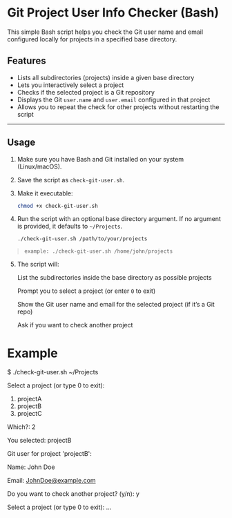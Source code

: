 # Git Project User Info Checker (Bash)

This simple Bash script helps you check the Git user name and email configured locally for projects in a specified base directory.

## Features

- Lists all subdirectories (projects) inside a given base directory
- Lets you interactively select a project
- Checks if the selected project is a Git repository
- Displays the Git `user.name` and `user.email` configured in that project
- Allows you to repeat the check for other projects without restarting the script

---

## Usage

1. Make sure you have Bash and Git installed on your system (Linux/macOS).

2. Save the script as `check-git-user.sh`.

3. Make it executable:

    ```bash
   chmod +x check-git-user.sh

4. Run the script with an optional base directory argument.
If no argument is provided, it defaults to `~/Projects`.
    ```bash
    ./check-git-user.sh /path/to/your/projects

> `example: ./check-git-user.sh /home/john/projects`
  
5. The script will:

    List the subdirectories inside the base directory as possible projects
    
    Prompt you to select a project (or enter `0` to exit)
    
    Show the Git user name and email for the selected project (if it’s a Git repo)
    
    Ask if you want to check another project
   
# Example
$ ./check-git-user.sh ~/Projects

Select a project (or type 0 to exit):
1) projectA
2) projectB
3) projectC

Which?: 2

You selected: projectB

Git user for project 'projectB':

Name:  John Doe

Email: JohnDoe@example.com

Do you want to check another project? (y/n): y

Select a project (or type 0 to exit):
...
